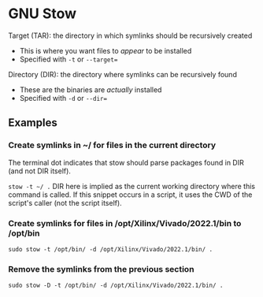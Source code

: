 # GNU Stow

Target (TAR): the directory in which symlinks should be recursively created
- This is where you want files to _appear_ to be installed
- Specified with `-t` or `--target=`

Directory (DIR): the directory where symlinks can be recursively found
- These are the binaries are _actually_ installed
- Specified with `-d` or `--dir=`

## Examples

### Create symlinks in ~/ for files in the current directory

The terminal dot indicates that stow should parse packages found in DIR (and not DIR itself).

`stow -t ~/ .`
DIR here is implied as the current working directory where this command is called.
If this snippet occurs in a script, it uses the CWD of the script's caller (not the script itself).

### Create symlinks for files in /opt/Xilinx/Vivado/2022.1/bin to /opt/bin

`sudo stow -t /opt/bin/ -d /opt/Xilinx/Vivado/2022.1/bin/ .`

### Remove the symlinks from the previous section 

`sudo stow -D -t /opt/bin/ -d /opt/Xilinx/Vivado/2022.1/bin/ .`



